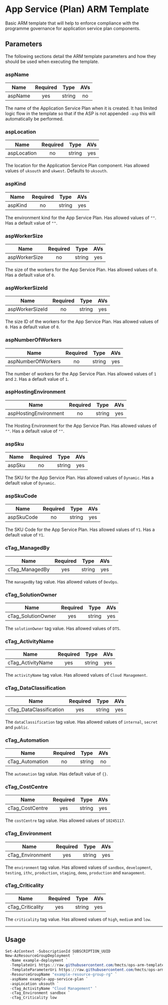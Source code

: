 # App Service (Plan) ARM Template

Basic ARM template that will help to enforce compliance with the programme
governance for application service plan components.

## Parameters

The following sections detail the ARM template parameters and how they should
be used when executing the template.

### aspName

| Name                     | Required | Type    | AVs |
| ------------------------ |:--------:| ------- |:---:|
| aspName                   | yes      | string  | no  |

The name of the Application Service Plan when it is created. It has limited
logic flow in the template so that if the ASP is not appended `-asp` this will
automatically be performed.

### aspLocation

| Name                     | Required | Type    | AVs |
| ------------------------ |:--------:| ------- |:---:|
| aspLocation               | no       | string  | yes |

The location for the Application Service Plan component. Has allowed values of
`uksouth` and `ukwest`. Defaults to `uksouth`.

### aspKind

| Name                     | Required | Type    | AVs |
| ------------------------ |:--------:| ------- |:---:|
| aspKind                  | no       | string  | yes |

The environment kind for the App Service Plan. Has allowed values of `""`. Has
a default value of `""`.

### aspWorkerSize

| Name                     | Required | Type    | AVs |
| ------------------------ |:--------:| ------- |:---:|
| aspWorkerSize            | no       | string  | yes |

The size of the workers for the App Service Plan. Has allowed values of `0`. Has
a default value of `0`.

### aspWorkerSizeId

| Name                     | Required | Type    | AVs |
| ------------------------ |:--------:| ------- |:---:|
| aspWorkerSizeId          | no       | string  | yes |

The size ID of the workers for the App Service Plan. Has allowed values of `0`.
Has a default value of `0`.

### aspNumberOfWorkers

| Name                     | Required | Type    | AVs |
| ------------------------ |:--------:| ------- |:---:|
| aspNumberOfWorkers       | no       | string  | yes |

The number of workers for the App Service Plan. Has allowed values of `1` and
`2`. Has a default value of `1`.

### aspHostingEnvironment

| Name                     | Required | Type    | AVs |
| ------------------------ |:--------:| ------- |:---:|
| aspHostingEnvironment    | no       | string  | yes |

The Hosting Environment for the App Service Plan. Has allowed values of `""`.
Has a default value of `""`.

### aspSku

| Name                     | Required | Type    | AVs |
| ------------------------ |:--------:| ------- |:---:|
| aspSku                   | no       | string  | yes |

The SKU for the App Service Plan. Has allowed values of `Dynamic`. Has a
default value of `Dynamic`.

### aspSkuCode

| Name                     | Required | Type    | AVs |
| ------------------------ |:--------:| ------- |:---:|
| aspSkuCode               | no       | string  | yes |

The SKU Code for the App Service Plan. Has allowed values of `Y1`. Has a
default value of `Y1`.

### cTag_ManagedBy

| Name                     | Required | Type    | AVs |
| ------------------------ |:--------:| ------- |:---:|
| cTag_ManagedBy          | yes      | string  | yes |

The `managedBy` tag value. Has allowed values of `DevOps`.

### cTag_SolutionOwner

| Name                     | Required | Type    | AVs |
| ------------------------ |:--------:| ------- |:---:|
| cTag_SolutionOwner      | yes      | string  | yes |

The `solutionOwner` tag value. Has allowed values of `DTS`.

### cTag_ActivityName

| Name                     | Required | Type    | AVs |
| ------------------------ |:--------:| ------- |:---:|
| cTag_ActivityName       | yes      | string  | yes |

The `activityName` tag value. Has allowed values of `Cloud Management`.

### cTag_DataClassification

| Name                     | Required | Type    | AVs |
| ------------------------ |:--------:| ------- |:---:|
| cTag_DataClassification | yes      | string  | yes |

The `dataClassification` tag value. Has allowed values of `internal`, `secret`
and `public`.

### cTag_Automation

| Name                     | Required | Type    | AVs |
| ------------------------ |:--------:| ------- |:---:|
| cTag_Automation         | no       | string  | no  |

The `automation` tag value. Has default value of `{}`.

### cTag_CostCentre

| Name                     | Required | Type    | AVs |
| ------------------------ |:--------:| ------- |:---:|
| cTag_CostCentre         | yes      | string  | yes |

The `costCentre` tag value. Has allowed values of `10245117`.

### cTag_Environment

| Name                     | Required | Type    | AVs |
| ------------------------ |:--------:| ------- |:---:|
| cTag_Environment        | yes      | string  | yes |

The `environment` tag value. Has allowed values of `sandbox`, `development`,
`testing`, `ithc`, `production`, `staging`, `demo`, `production` and
`management`.

### cTag_Criticality

| Name                     | Required | Type    | AVs |
| ------------------------ |:--------:| ------- |:---:|
| cTag_Criticality        | yes      | string  | yes |

The `criticality` tag value. Has allowed values of `high`, `medium` and `low`.

---

## Usage

```powershell
Set-AzContext -SubscriptionId SUBSCRIPTION_UUID
New-AzResourceGroupDeployment `
  -Name example-deployment `
  -TemplateUri https://raw.githubusercontent.com/hmcts/ops-arm-templates/master/templates/v1/app-service/plan/template.json `
  -TemplateParameterUri https://raw.githubusercontent.com/hmcts/ops-arm-templates/master/parameters/common/tags/devops.json `
  -ResourceGroupName "example-resource-group-rg" `
  -aspName example-app-service-plan `
  -aspLocation uksouth `
  -cTag_ActivityName "Cloud Management" `
  -cTag_Environment sandbox `
  -cTag_Criticality low
```
